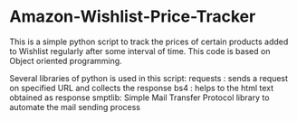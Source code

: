 # Amazon-Wishlist-Price-Tracker

This is a simple python script to track the prices of certain products added to Wishlist regularly after some interval of time. This code is based on Object oriented programming.

Several libraries of python is used in this script:
requests : sends a request on specified URL and collects the response
bs4 : helps to the html text obtained as response
smptlib: Simple Mail Transfer Protocol library to automate the mail sending process
